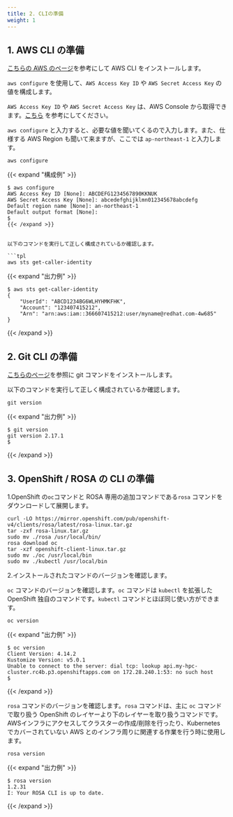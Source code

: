 ```yaml
---
title: 2. CLIの準備
weight: 1
---
```


## 1. AWS CLI の準備


[こちらの AWS のページ](https://docs.aws.amazon.com/ja_jp/cli/latest/userguide/getting-started-install.html)を参考にして AWS CLI をインストールします。


`aws configure` を使用して、`AWS Access Key ID` や `AWS Secret Access Key` の値を構成します。

`AWS Access Key ID` や `AWS Secret Access Key` は、AWS Console から取得できます。[こちら](https://docs.aws.amazon.com/ja_jp/IAM/latest/UserGuide/id_credentials_access-keys.html#Using_CreateAccessKey) を参考にしてください。

`aws configure` と入力すると、必要な値を聞いてくるので入力します。また、仕様する AWS Region も聞いて来ますが、ここでは `ap-northeast-1` と入力します。


```tpl
aws configure
```

{{< expand "構成例" >}}
```tpl
$ aws configure
AWS Access Key ID [None]: ABCDEFG1234567890KKNUK
AWS Secret Access Key [None]: abcedefghijklmn012345678abcdefg
Default region name [None]: an-northeast-1
Default output format [None]: 
$ 
{{< /expand >}}


以下のコマンドを実行して正しく構成されているか確認します。

```tpl
aws sts get-caller-identity
```
{{< expand "出力例" >}}
```tpl
$ aws sts get-caller-identity
{
    "UserId": "ABCD1234BG6WLHYHMKFHK",
    "Account": "123407415212",
    "Arn": "arn:aws:iam::366607415212:user/myname@redhat.com-4w685"
}
```
{{< /expand >}}

## 2. Git CLI の準備

[こちらのページ](https://git-scm.com/book/ja/v2/%E4%BD%BF%E3%81%84%E5%A7%8B%E3%82%81%E3%82%8B-Git%E3%81%AE%E3%82%A4%E3%83%B3%E3%82%B9%E3%83%88%E3%83%BC%E3%83%AB)を参照に git コマンドをインストールします。

以下のコマンドを実行して正しく構成されているか確認します。
```tpl
git version
```

{{< expand "出力例" >}}
```tpl
$ git version
git version 2.17.1
$
```
{{< /expand >}}

## 3. OpenShift / ROSA の CLI の準備

1.OpenShift の`oc`コマンドと ROSA 専用の追加コマンドである`rosa` コマンドをダウンロードして展開します。

```tpl
curl -LO https://mirror.openshift.com/pub/openshift-v4/clients/rosa/latest/rosa-linux.tar.gz
tar -zxf rosa-linux.tar.gz 
sudo mv ./rosa /usr/local/bin/
rosa download oc
tar -xzf openshift-client-linux.tar.gz 
sudo mv ./oc /usr/local/bin
sudo mv ./kubectl /usr/local/bin
```

2.インストールされたコマンドのバージョンを確認します。

`oc` コマンドのバージョンを確認します。`oc` コマンドは `kubectl` を拡張した OpenShift 独自のコマンドです。`kubectl` コマンドとほぼ同じ使い方ができます。


```tpl
oc version
```

{{< expand "出力例" >}}
```tpl
$ oc version
Client Version: 4.14.2
Kustomize Version: v5.0.1
Unable to connect to the server: dial tcp: lookup api.my-hpc-cluster.rc4b.p3.openshiftapps.com on 172.28.240.1:53: no such host
$
```
{{< /expand >}}


`rosa` コマンドのバージョンを確認します。`rosa` コマンドは、主に `oc` コマンドで取り扱う OpenShift のレイヤーより下のレイヤーを取り扱うコマンドです。AWSインフラにアクセスしてクラスターの作成/削除を行ったり、Kubernetes でカバーされていない AWS とのインフラ周りに関連する作業を行う時に使用します。


```tpl
rosa version
```

{{< expand "出力例" >}}
```tpl
$ rosa version
1.2.31
I: Your ROSA CLI is up to date.
```
{{< /expand >}}
